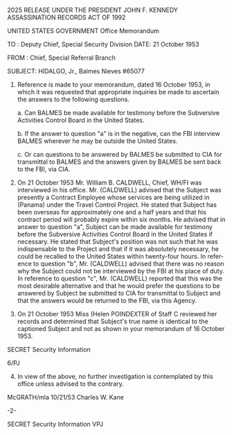 2025 RELEASE UNDER THE PRESIDENT JOHN F. KENNEDY ASSASSINATION RECORDS ACT OF 1992

UNITED STATES GOVERNMENT
Office Memorandum

TO : Deputy Chief, Special Security Division DATE: 21 October 1953

FROM : Chief, Special Referral Branch

SUBJECT: HIDALGO, Jr., Balmes Nieves
#65077

1. Reference is made to your memorandum, dated 16 October
1953, in which it was requested that appropriate inquiries be
made to ascertain the answers to the following questions.

	a.	Can BALMES be made available for testimony
	before the Subversive Activities Control Board in the
	United States.

	b.	If the answer to question "a" is in the negative,
	can the FBI interview BALMES wherever he may be outside
	the United States.

	c.	Or can questions to be answered by BALMES be
	submitted to CIA for transmittal to BALMES and the answers
	given by BALMES be sent back to the FBI, via CIA.

2.	On 21 October 1953 Mr. William B. CALDWELL, Chief, WH/FI
was interviewed in his office. Mr. (CALDWELL) advised that the
Subject was presently a Contract Employee whose services are being
utilized in (Panama) under the Travel Control Project. He stated
that Subject has been overseas for approximately one and a half
years and that his contract period will probably expire within six
months. He advised that in answer to question "a", Subject can be
made available for testimony before the Subversive Activities
Control Board in the United States if necessary. He stated that
Subject's position was not such that he was indispensable to the
Project and that if it was absolutely necessary, he could be
recalled to the United States within twenty-four hours. In refer-
ence to question "b", Mr. (CALDWELL) advised that there was no reason
why the Subject could not be interviewed by the FBI at his place
of duty. In reference to question "c", Mr. (CALDWELL) reported that
this was the most desirable alternative and that he would prefer
the questions to be answered by Subject be submitted to CIA for
transmittal to Subject and that the answers would be returned to
the FBI, via this Agency.

3.	On 21 October 1953 Miss (Helen POINDEXTER of Staff C
reviewed her records and determined that Subject's true name is
identical to the captioned Subject and not as shown in your
memorandum of 16 October 1953.

SECRET
Security Information

6/PJ

4. In view of the above, no further investigation is
contemplated by this office unless advised to the contrary.

McGRATH/mla
10/21/53
Charles W. Kane

-2-

SECRET
Security Information
VPJ
